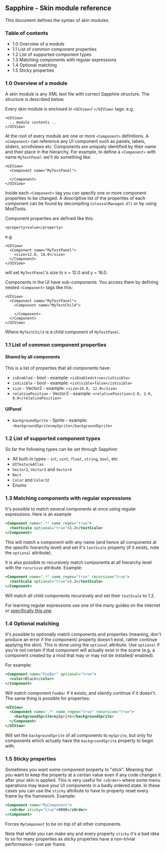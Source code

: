 ## Sapphire - Skin module reference

This document defines the syntax of skin modules.

### Table of contents
- 1.0 Overview of a module
- 1.1 List of common component properties
- 1.2 List of supported component types
- 1.3 Matching components with regular expressions
- 1.4 Optional matching
- 1.5 Sticky properties

### 1.0 Overview of a module

A skin module is any XML text file with correct Sapphire structure. The structure is described below.

Every skin module is enclosed in `<UIView>`/ `</UIView>` tags.
e.g.
```
<UIView>
  .. module contents ..
</UIView>
```

At the root of every module are one or more `<Component>` definitions. A `<Component>` can reference any UI component
such as panels, labels, sliders, scrollviews etc. Components are uniquely identified by their name and their place in the hierarchy.
For example, to define a `<Component>` with name `MyTestPanel` we'll do something like:
```
<UIView>
  <Component name="MyTestPanel">
    
  </Component>
</UIView>
```

Inside each `<Component>` tag you can specify one or more component properties to be changed. A descriptive list of the properties
of each component can be found by decompiling `ColossalManaged.dll` or by using ModTools. 

Component properties are defined like this:
```
<property>value</property>
```
e.g.
```
<UIView>
  <Component name="MyTestPanel">
    <size>12.0, 16.0</size>
  </Component>
</UIView>
```
will set `MyTestPanel`'s size to x = 12.0 and y = 16.0.

Components in the UI have sub-components. You access them by defining nested `<Component>` tags like this:
```
<UIView>
  <Component name="MyTestPanel">
    <Component name="MyTestChild">
    
    </Component>
  </Component>
</UIView>
```

Where `MyTestChild` is a child component of `MyTestPanel`.

### 1.1 List of common component properties

#### Shared by all components

This is a list of properties that all components have:
- `isEnabled` - bool - example: `<isEnabled>true</isVisible>`
- `isVisible` - bool - example: `<isVisible>false</isVisible>`
- `size` - Vector2 - example: `<size>16.0, 12.0</size>`
- `relativePosition` - Vector3 - example: `<relativePosition>2.0, 2.0, 0.0</relativePosition>`

#### UIPanel
- `backgroundSprite` - Sprite - example: `<backgroundSprite>mySprite</backgroundSprite>`


### 1.2 List of supported component types

So far the following types can be set through Sapphire:
- All built-in types - `int`, `uint`, `float`, `string`, `bool`, etc
- `UITextureAtlas`
- `Vector2`, `Vector3` and `Vector4`
- `Rect`
- `Color` and `Color32`
- Enums

### 1.3 Matching components with regular expressions

It's possible to match several components at once using regular expressions. Here is an example

```xml
<Component name=".*" name_regex="true">
  <textScale optional="true">1.2</textScale>
</Component>
```

This will match a component with any name (and hence all components at the specific hierarchy level) and set it's `textScale` property (if it exists, note the `optional` attribute).
 
It is also possible to recursively match components at all hierarchy level with the `recursive` attribute.
Example:
```xml
<Component name=".*" name_regex="true" recursive="true">
  <textScale optional="true">1.2</textScale>
</Component>
```

Will match all child components recursively and set their `textScale` to 1.2.

For learning regular expressions use one of the many guides on the internet or [specifically this one](http://regexone.com/).

### 1.4 Optional matching

It's possible to optionally match components and properties (meaning, don't produce an error if the component/ property doesn't exist, rather continue applying the skin). This is done using the `optional` attribute. Use `optional` if you're not certain if that component will actually exist in the scene (e.g. a component created by a mod that may or may not be installed/ enabled).

For example:

```xml
<Component name="FooBar" optional="true">
  <color>Black</color>
</Component>
```

Will match component `FooBar` if it exists, and silently continue if it doesn't. The same thing is possible for properties:

```xml
<UIView>
  <Component name=".*" name_regex="true" recursive="true">
    <backgroundSprite>mySprite</backgroundSprite>
  </Component>
</UIView>
```
Will set the `backgroundSprite` of all components to `mySprite`, but only for components which actually have the `backgroundSprite` property to begin with.

### 1.5 Sticky properties

Sometimes you want some component property to "stick". Meaning that you want to keep the property at a certian value even if any code changes it after your skin is applied. This is very useful for `<zOrder>` where some menu operations may leave your UI components in a badly ordered state. In these cases you can use the `sticky` attribute to have to property reset every frame by the framework.
Example:

```xml
<Component name="MyComponent">
  <zOrder sticky="true">9999</zOrder>
</Component>
```

Forces `MyComponent` to be on top of all other components.

Note that while you can make any and every property `sticky` it's a bad idea to so for many properties as sticky properties have a non-trivial performance- cost per frame.
